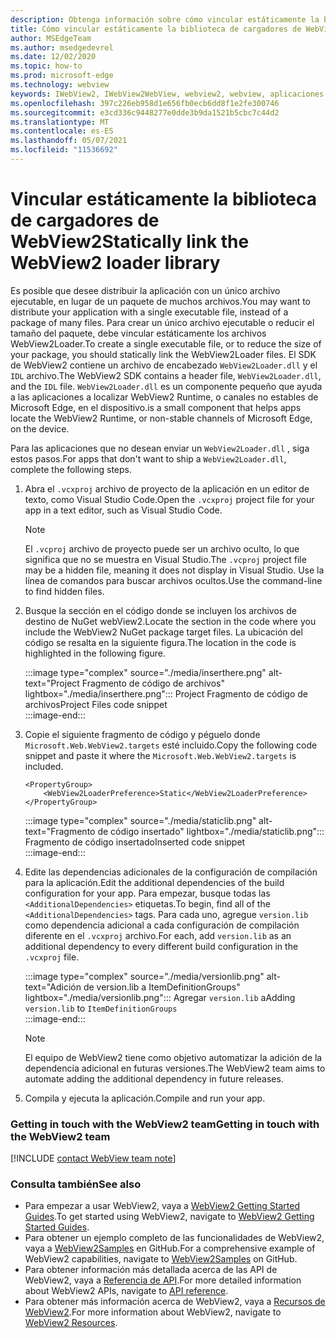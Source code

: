 ```yaml
---
description: Obtenga información sobre cómo vincular estáticamente la biblioteca de cargadores de WebView2.
title: Cómo vincular estáticamente la biblioteca de cargadores de WebView2
author: MSEdgeTeam
ms.author: msedgedevrel
ms.date: 12/02/2020
ms.topic: how-to
ms.prod: microsoft-edge
ms.technology: webview
keywords: IWebView2, IWebView2WebView, webview2, webview, aplicaciones de win32, win32, edge, ICoreWebView2, ICoreWebView2Host, control de explorador, html perimetral
ms.openlocfilehash: 397c226eb958d1e656fb0ecb6dd8f1e2fe300746
ms.sourcegitcommit: e3cd336c9448277e0dde3b9da1521b5cbc7c44d2
ms.translationtype: MT
ms.contentlocale: es-ES
ms.lasthandoff: 05/07/2021
ms.locfileid: "11536692"
---
```

# <a name="statically-link-the-webview2-loader-library"></a><span data-ttu-id="5b312-104">Vincular estáticamente la biblioteca de cargadores de WebView2</span><span class="sxs-lookup"><span data-stu-id="5b312-104">Statically link the WebView2 loader library</span></span>  

<span data-ttu-id="5b312-105">Es posible que desee distribuir la aplicación con un único archivo ejecutable, en lugar de un paquete de muchos archivos.</span><span class="sxs-lookup"><span data-stu-id="5b312-105">You may want to distribute your application with a single executable file, instead of a package of many files.</span></span> <span data-ttu-id="5b312-106">Para crear un único archivo ejecutable o reducir el tamaño del paquete, debe vincular estáticamente los archivos WebView2Loader.</span><span class="sxs-lookup"><span data-stu-id="5b312-106">To create a single executable file, or to reduce the size of your package, you should statically link the WebView2Loader files.</span></span> <span data-ttu-id="5b312-107">El SDK de WebView2 contiene un archivo de encabezado `WebView2Loader.dll` y el `IDL` archivo.</span><span class="sxs-lookup"><span data-stu-id="5b312-107">The WebView2 SDK contains a header file, `WebView2Loader.dll`, and the `IDL` file.</span></span> `WebView2Loader.dll` <span data-ttu-id="5b312-108">es un componente pequeño que ayuda a las aplicaciones a localizar WebView2 Runtime, o canales no estables de Microsoft Edge, en el dispositivo.</span><span class="sxs-lookup"><span data-stu-id="5b312-108">is a small component that helps apps locate the WebView2 Runtime, or non-stable channels of Microsoft Edge, on the device.</span></span>  

<span data-ttu-id="5b312-109">Para las aplicaciones que no desean enviar un `WebView2Loader.dll` , siga estos pasos.</span><span class="sxs-lookup"><span data-stu-id="5b312-109">For apps that don't want to ship a `WebView2Loader.dll`, complete the following steps.</span></span>  

1.  <span data-ttu-id="5b312-110">Abra el `.vcxproj` archivo de proyecto de la aplicación en un editor de texto, como Visual Studio Code.</span><span class="sxs-lookup"><span data-stu-id="5b312-110">Open the `.vcxproj` project file for your app in a text editor, such as Visual Studio Code.</span></span>  
    
    > [!NOTE]
    > <span data-ttu-id="5b312-111">El `.vcproj` archivo de proyecto puede ser un archivo oculto, lo que significa que no se muestra en Visual Studio.</span><span class="sxs-lookup"><span data-stu-id="5b312-111">The `.vcproj` project file may be a hidden file, meaning it does not display in Visual Studio.</span></span>  <span data-ttu-id="5b312-112">Use la línea de comandos para buscar archivos ocultos.</span><span class="sxs-lookup"><span data-stu-id="5b312-112">Use the command-line to find hidden files.</span></span>  
    
1.  <span data-ttu-id="5b312-113">Busque la sección en el código donde se incluyen los archivos de destino de NuGet webView2.</span><span class="sxs-lookup"><span data-stu-id="5b312-113">Locate the section in the code where you include the WebView2 NuGet package target files.</span></span>  <span data-ttu-id="5b312-114">La ubicación del código se resalta en la siguiente figura.</span><span class="sxs-lookup"><span data-stu-id="5b312-114">The location in the code is highlighted in the following figure.</span></span>  

    :::image type="complex" source="./media/inserthere.png" alt-text="Project Fragmento de código de archivos" lightbox="./media/inserthere.png":::
       <span data-ttu-id="5b312-116">Project Fragmento de código de archivos</span><span class="sxs-lookup"><span data-stu-id="5b312-116">Project Files code snippet</span></span>   
    :::image-end:::  
  
1.  <span data-ttu-id="5b312-117">Copie el siguiente fragmento de código y péguelo donde `Microsoft.Web.WebView2.targets` esté incluido.</span><span class="sxs-lookup"><span data-stu-id="5b312-117">Copy the following code snippet and paste it where the `Microsoft.Web.WebView2.targets` is included.</span></span>  

    ```xaml
    <PropertyGroup> 
        <WebView2LoaderPreference>Static</WebView2LoaderPreference> 
    </PropertyGroup>
    ```
      
    :::image type="complex" source="./media/staticlib.png" alt-text="Fragmento de código insertado" lightbox="./media/staticlib.png":::
       <span data-ttu-id="5b312-119">Fragmento de código insertado</span><span class="sxs-lookup"><span data-stu-id="5b312-119">Inserted code snippet</span></span>  
    :::image-end:::  
    
1.  <span data-ttu-id="5b312-120">Edite las dependencias adicionales de la configuración de compilación para la aplicación.</span><span class="sxs-lookup"><span data-stu-id="5b312-120">Edit the additional dependencies of the build configuration for your app.</span></span>  <span data-ttu-id="5b312-121">Para empezar, busque todas las `<AdditionalDependencies>` etiquetas.</span><span class="sxs-lookup"><span data-stu-id="5b312-121">To begin, find all of the `<AdditionalDependencies>` tags.</span></span> <span data-ttu-id="5b312-122">Para cada uno, agregue `version.lib` como dependencia adicional a cada configuración de compilación diferente en el `.vcxproj` archivo.</span><span class="sxs-lookup"><span data-stu-id="5b312-122">For each, add `version.lib` as an additional dependency to every different build configuration in the `.vcxproj` file.</span></span>  
    
    :::image type="complex" source="./media/versionlib.png" alt-text="Adición de version.lib a ItemDefinitionGroups" lightbox="./media/versionlib.png":::
       <span data-ttu-id="5b312-124">Agregar `version.lib` a</span><span class="sxs-lookup"><span data-stu-id="5b312-124">Adding `version.lib` to</span></span> `ItemDefinitionGroups`  
    :::image-end:::  
    
    > [!NOTE]
    > <span data-ttu-id="5b312-125">El equipo de WebView2 tiene como objetivo automatizar la adición de la dependencia adicional en futuras versiones.</span><span class="sxs-lookup"><span data-stu-id="5b312-125">The WebView2 team aims to automate adding the additional dependency in future releases.</span></span>  
    
1. <span data-ttu-id="5b312-126">Compila y ejecuta la aplicación.</span><span class="sxs-lookup"><span data-stu-id="5b312-126">Compile and run your app.</span></span>

### <a name="getting-in-touch-with-the-webview2-team"></a><span data-ttu-id="5b312-127">Getting in touch with the WebView2 team</span><span class="sxs-lookup"><span data-stu-id="5b312-127">Getting in touch with the WebView2 team</span></span>  

[!INCLUDE [contact WebView team note](../includes/contact-webview-team-note.md)]  

### <a name="see-also"></a><span data-ttu-id="5b312-128">Consulta también</span><span class="sxs-lookup"><span data-stu-id="5b312-128">See also</span></span>  

*   <span data-ttu-id="5b312-129">Para empezar a usar WebView2, vaya a [WebView2 Getting Started Guides][Webview2MainGettingStarted].</span><span class="sxs-lookup"><span data-stu-id="5b312-129">To get started using WebView2, navigate to [WebView2 Getting Started Guides][Webview2MainGettingStarted].</span></span>  
*   <span data-ttu-id="5b312-130">Para obtener un ejemplo completo de las funcionalidades de WebView2, vaya a [WebView2Samples][GithubMicrosoftedgeWebview2samples] en GitHub.</span><span class="sxs-lookup"><span data-stu-id="5b312-130">For a comprehensive example of WebView2 capabilities, navigate to [WebView2Samples][GithubMicrosoftedgeWebview2samples] on GitHub.</span></span>
*   <span data-ttu-id="5b312-131">Para obtener información más detallada acerca de las API de WebView2, vaya a [Referencia de API][Webview2ApiReference].</span><span class="sxs-lookup"><span data-stu-id="5b312-131">For more detailed information about WebView2 APIs, navigate to [API reference][Webview2ApiReference].</span></span>
*   <span data-ttu-id="5b312-132">Para obtener más información acerca de WebView2, vaya a [Recursos de WebView2][Webview2MainNextSteps].</span><span class="sxs-lookup"><span data-stu-id="5b312-132">For more information about WebView2, navigate to [WebView2 Resources][Webview2MainNextSteps].</span></span>

<!-- links -->  

[DevtoolsGuideChromiumMain]: ../index.md "Microsoft Edge (Chromium) Developer Tools | Microsoft Docs"  

[Webview2ApiReference]: ../webview2-api-reference.md "Microsoft Edge WebView2 API Reference | Microsoft Docs"  
[Webview2MainNextSteps]: ../index.md#next-steps "Pasos siguientes: introducción a Microsoft Edge WebView2 (versión preliminar) | Microsoft Docs"  
[Webview2MainGettingStarted]: ../index.md#getting-started "Introducción: introducción a Microsoft Edge WebView2 (versión preliminar) | Microsoft Docs"  

[GithubMicrosoftedgeWebviewfeedbackMain]: https://github.com/MicrosoftEdge/WebViewFeedback "Comentarios de WebView: MicrosoftEdge/WebViewFeedback | GitHub"  
[GithubMicrosoftedgeWebview2samples]: https://github.com/MicrosoftEdge/WebView2Samples "Ejemplos de WebView2: MicrosoftEdge/WebView2Samples | GitHub"  

[GithubMicrosoftVscodeJSDebugWhatsNew]: https://github.com/microsoft/vscode-js-debug#whats-new "¿Cuáles son las novedades? - Depurador de JavaScript para Visual Studio Code: microsoft/vscode-js-debug | GitHub"  

[GithubMicrosoftVscodeEdgeDebug2ReadmeChromiumWebviewApplications]: https://github.com/microsoft/vscode-edge-debug2/blob/master/README.md#microsoft-edge-chromium-webview-applications "Microsoft Edge webview (Chromium) - Visual Studio Code - Depurador para Microsoft Edge - microsoft/vscode-edge-debug2 | GitHub"  
